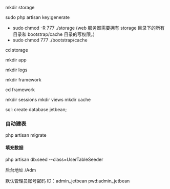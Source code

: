 mkdir storage

sudo php artisan key:generate
* sudo chmod -R 777 ./storage  (web 服务器需要拥有 storage 目录下的所有目录和 bootstrap/cache 目录的写权限。)
* sudo chmod 777 ./bootstrap/cache

cd storage

mkdir app

mkdir logs 

mkdir framework

cd framework

mkdir sessions
mkdir views
mkdir cache


sql:
create database jetbean;


### 自动建表  
php artisan migrate
#### 填充数据 
php artisan db:seed --class=UserTableSeeder

后台地址
/Adm

默认管理员账号密码
ID：admin_jetbean
pwd:admin_jetbean